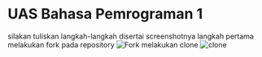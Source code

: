 # UAS Bahasa Pemrograman 1

silakan tuliskan langkah-langkah disertai screenshotnya
langkah pertama melakukan fork pada repository
![Fork](https://user-images.githubusercontent.com/46733840/55886227-8b047e80-5bd5-11e9-9762-fffc11944627.png)
melakukan clone
![clone](https://user-images.githubusercontent.com/46733840/55886403-dd459f80-5bd5-11e9-9610-3e66d32ad485.png)
